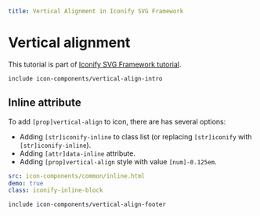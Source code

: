 ```yaml
title: Vertical Alignment in Iconify SVG Framework
```

# Vertical alignment

This tutorial is part of [Iconify SVG Framework tutorial](./index.md).

`include icon-components/vertical-align-intro`

## Inline attribute

To add `[prop]vertical-align` to icon, there are has several options:

- Adding `[str]iconify-inline` to class list (or replacing `[str]iconify` with `[str]iconify-inline`).
- Adding `[attr]data-inline` attribute.
- Adding `[prop]vertical-align` style with value `[num]-0.125em`.

```yaml
src: icon-components/common/inline.html
demo: true
class: iconify-inline-block
```

`include icon-components/vertical-align-footer`
